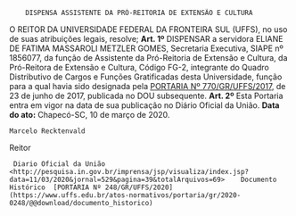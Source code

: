         DISPENSA ASSISTENTE DA PRÓ-REITORIA DE EXTENSÃO E CULTURA  

 O REITOR DA UNIVERSIDADE FEDERAL DA FRONTEIRA SUL (UFFS), no uso de suas atribuições legais, resolve;   **Art. 1º**  DISPENSAR a servidora ELIANE DE FATIMA MASSAROLI METZLER GOMES, Secretaria Executiva, SIAPE nº 1856077, da função de Assistente da Pró-Reitoria de Extensão e Cultura, da Pró-Reitora de Extensão e Cultura, Código FG-2, integrante do Quadro Distributivo de Cargos e Funções Gratificadas desta Universidade, função para a qual havia sido designada pela [PORTARIA Nº 770/GR/UFFS/2017](https://www.uffs.edu.br/atos-normativos/portaria/gr/2017-0770), de 23 de junho de 2017, publicada no DOU subsequente.   **Art. 2º**  Esta Portaria entra em vigor na data de sua publicação no Diário Oficial da União.        **Data do ato:** Chapecó-SC, 10 de março de 2020.   
 

    Marcelo Recktenvald   
 Reitor 

     Diario Oficial da União <http://pesquisa.in.gov.br/imprensa/jsp/visualiza/index.jsp?data=11/03/2020&jornal=529&pagina=39&totalArquivos=69>    Documento Histórico  [PORTARIA Nº 248/GR/UFFS/2020](https://www.uffs.edu.br/atos-normativos/portaria/gr/2020-0248/@@download/documento_historico)     
      
